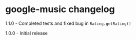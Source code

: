 # google-music changelog
1.1.0 - Completed tests and fixed bug in `Rating.getRating()`

1.0.0 - Initial release
